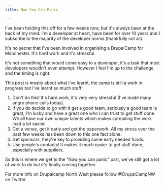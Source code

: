 ```yaml
---
title: Now You Can Panic

---
```

I've been holding this off for a few weeks now, but it's always been at the back of my mind. I'm a developer at heart, have been for over 10 years and I subscribe to the majority of the developer norms (thankfully not all). 

It's no secret that I've been involved in organising a DrupalCamp for Manchester. It's hard work and it's stressful.

It's not something that would come easy to a developer, it's a task that most developers wouldn't even attempt. However I feel I'm up to the challenge and the timing is right.

This post is mostly about what I've learnt, the camp is still a work in progress but I've learnt so much stuff:

1. Don't do this! It's hard work, it's very very stressful (I've made many angry phone calls today).
2. If you do decide to go with it get a good team, seriously a good team is great, I'm lucky and have a great one who I can trust to get stuff done. We all have our own unique talents which makes spreading the work load a lot easier.
3. Get a venue, get it early and get the paperwork. All my stress over the past few weeks has been down to this one fact alone.
4. Get sponsors, they're key to providing some early needed funds.
5. Use people's contacts! It makes it much easier to get stuff done, especially with suppliers.

So this is where we get to the "Now you can panic" part, we've still got a lot of work to do but it's finally coming together.

For more info on Drupalcamp North West please follow @DrupalCampNW on Twitter.
